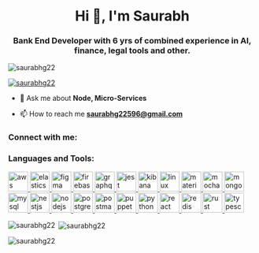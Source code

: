 <h1 align="center">Hi 👋, I'm Saurabh</h1>
<h3 align="center">Bank End Developer with 6 yrs of combined experience in AI, finance, legal tools and other.</h3>

<p align="left"> <img src="https://komarev.com/ghpvc/?username=saurabhg22&label=Profile%20views&color=0e75b6&style=flat" alt="saurabhg22" /> </p>

<p align="left"> <a href="https://github.com/ryo-ma/github-profile-trophy"><img src="https://github-profile-trophy.vercel.app/?username=saurabhg22" alt="saurabhg22" /></a></p>

- 💬 Ask me about **Node, Micro-Services**

- 📫 How to reach me **saurabhg22596@gmail.com**

<h3 align="left">Connect with me:</h3>
<p align="left">
</p>

<h3 align="left">Languages and Tools:</h3>

<a href="https://aws.amazon.com/" target="_blank" rel="noreferrer"> <img src="https://www.vectorlogo.zone/logos/amazon_aws/amazon_aws-icon.svg" alt="aws" width="40" height="40"/> </a><a href="https://www.elastic.co" target="_blank" rel="noreferrer"> <img src="https://www.vectorlogo.zone/logos/elastic/elastic-icon.svg" alt="elasticsearch" width="40" height="40"/> </a><a href="https://www.figma.com/" target="_blank" rel="noreferrer"> <img src="https://www.vectorlogo.zone/logos/figma/figma-icon.svg" alt="figma" width="40" height="40"/> </a><a href="https://firebase.google.com/" target="_blank" rel="noreferrer"> <img src="https://www.vectorlogo.zone/logos/firebase/firebase-icon.svg" alt="firebase" width="40" height="40"/> </a><a href="https://graphql.org" target="_blank" rel="noreferrer"> <img src="https://www.vectorlogo.zone/logos/graphql/graphql-icon.svg" alt="graphql" width="40" height="40"/> </a><a href="https://jestjs.io" target="_blank" rel="noreferrer"> <img src="https://www.vectorlogo.zone/logos/jestjsio/jestjsio-icon.svg" alt="jest" width="40" height="40"/> </a><a href="https://www.elastic.co/kibana" target="_blank" rel="noreferrer"> <img src="https://www.vectorlogo.zone/logos/elasticco_kibana/elasticco_kibana-icon.svg" alt="kibana" width="40" height="40"/> </a><a href="https://www.linux.org/" target="_blank" rel="noreferrer"> <img src="https://www.vectorlogo.zone/logos/linux/linux-icon.svg" alt="linux" width="40" height="40"/> </a><a href="https://materializecss.com/" target="_blank" rel="noreferrer"> <img src="https://materializecss.com/res/materialize.svg" alt="materialize" width="40" height="40"/> </a><a href="https://mochajs.org" target="_blank" rel="noreferrer"> <img src="https://www.vectorlogo.zone/logos/mochajs/mochajs-icon.svg" alt="mocha" width="40" height="40"/> </a><a href="https://www.mongodb.com/" target="_blank" rel="noreferrer"> <img src="https://www.vectorlogo.zone/logos/mongodb/mongodb-icon.svg" alt="mongodb" width="40" height="40"/> </a><a href="https://www.mysql.com/" target="_blank" rel="noreferrer"> <img src="https://www.vectorlogo.zone/logos/mysql/mysql-official.svg" alt="mysql" width="40" height="40"/> </a><a href="https://nestjs.com/" target="_blank" rel="noreferrer"> <img src="https://www.vectorlogo.zone/logos/nestjs/nestjs-icon.svg" alt="nestjs" width="40" height="40"/> </a><a href="https://nodejs.org" target="_blank" rel="noreferrer"> <img src="https://www.vectorlogo.zone/logos/nodejs/nodejs-icon.svg" alt="nodejs" width="40" height="40"/> </a><a href="https://www.postgresql.org" target="_blank" rel="noreferrer"> <img src="https://www.vectorlogo.zone/logos/postgresql/postgresql-icon.svg" alt="postgresql" width="40" height="40"/> </a><a href="https://postman.com" target="_blank" rel="noreferrer"> <img src="https://www.vectorlogo.zone/logos/getpostman/getpostman-icon.svg" alt="postman" width="40" height="40"/> </a><a href="https://github.com/puppeteer/puppeteer" target="_blank" rel="noreferrer"> <img src="https://www.vectorlogo.zone/logos/pptrdev/pptrdev-icon.svg" alt="puppeteer" width="40" height="40"/> </a><a href="https://www.python.org" target="_blank" rel="noreferrer"> <img src="https://www.vectorlogo.zone/logos/python/python-icon.svg" alt="python" width="40" height="40"/> </a><a href="https://reactjs.org/" target="_blank" rel="noreferrer"> <img src="https://www.vectorlogo.zone/logos/reactjs/reactjs-icon.svg" alt="react" width="40" height="40"/> </a><a href="https://redis.io" target="_blank" rel="noreferrer"> <img src="https://www.vectorlogo.zone/logos/redis/redis-icon.svg" alt="redis" width="40" height="40"/> </a><a href="https://www.rust-lang.org" target="_blank" rel="noreferrer"> <img src="https://www.vectorlogo.zone/logos/rust-lang/rust-lang-icon.svg" alt="rust" width="40" height="40"/> </a><a href="https://www.typescriptlang.org/" target="_blank" rel="noreferrer"> <img src="https://www.vectorlogo.zone/logos/typescriptlang/typescriptlang-icon.svg" alt="typescript" width="40" height="40"/> </a></p>

<p><img align="left" src="https://github-readme-stats.vercel.app/api/top-langs?username=saurabhg22&show_icons=true&locale=en&layout=compact" alt="saurabhg22" /></p>

<p>&nbsp;<img align="center" src="https://github-readme-stats.vercel.app/api?username=saurabhg22&show_icons=true&locale=en" alt="saurabhg22" /></p>

<p><img align="center" src="https://github-readme-streak-stats.herokuapp.com/?user=saurabhg22&" alt="saurabhg22" /></p>
